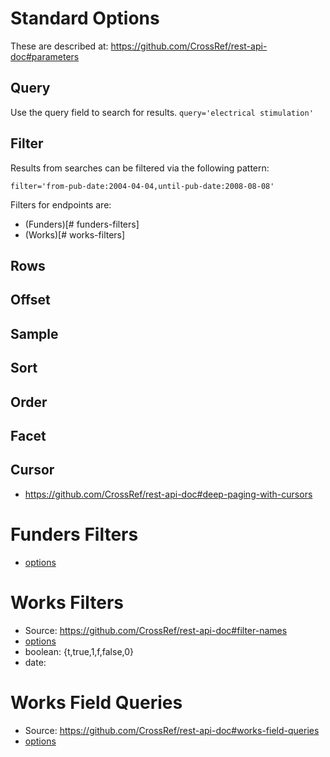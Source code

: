 
# Standard Options

These are described at:
https://github.com/CrossRef/rest-api-doc#parameters

## Query

Use the query field to search for results. 
```query='electrical stimulation'```

## Filter

Results from searches can be filtered via the following pattern:

```
filter='from-pub-date:2004-04-04,until-pub-date:2008-08-08'
```

Filters for endpoints are:
- (Funders)[# funders-filters]
- (Works)[# works-filters]

## Rows

## Offset

## Sample

## Sort

## Order

## Facet

## Cursor
- https://github.com/CrossRef/rest-api-doc#deep-paging-with-cursors

# Funders Filters
- [options](funders_filters.tsv)

# Works Filters
- Source: https://github.com/CrossRef/rest-api-doc#filter-names
- [options](works_filters.tsv)
- boolean: {t,true,1,f,false,0}
- date: 

# Works Field Queries
- Source: https://github.com/CrossRef/rest-api-doc#works-field-queries
- [options](/works_field_queries.tsv)